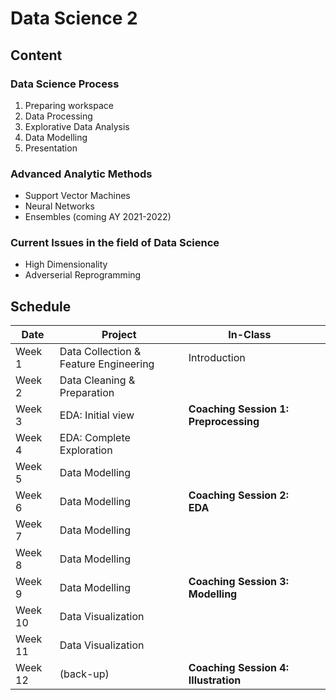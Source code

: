 # Data Science 2

## Content

### Data Science Process

1. Preparing workspace
2. Data Processing
3. Explorative Data Analysis
4. Data Modelling
5. Presentation

### Advanced Analytic Methods

* Support Vector Machines
* Neural Networks
* Ensembles (coming AY 2021-2022)

### Current Issues in the field of Data Science

* High Dimensionality
* Adverserial Reprogramming

## Schedule
| Date  |  Project |  In-Class |   |
|---|---|---|---|
| Week 1  | Data Collection & Feature Engineering  | Introduction  |   |
| Week 2  | Data Cleaning & Preparation  |   |   |
| Week 3  | EDA: Initial view  | **Coaching Session 1: Preprocessing**  |   |
| Week 4  | EDA: Complete Exploration  |   |   |
| Week 5  | Data Modelling  |   |   |
| Week 6  | Data Modelling | **Coaching Session 2: EDA**  |   |
| Week 7  | Data Modelling  |   |   |
| Week 8  | Data Modelling  |   |   |
| Week 9  | Data Modelling  | **Coaching Session 3: Modelling**  |   |
| Week 10  | Data Visualization  |   |   |
| Week 11  | Data Visualization  |   |   |
| Week 12  | (back-up)  | **Coaching Session 4: Illustration**  |   |

